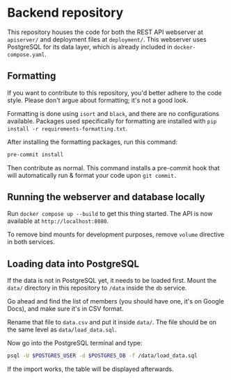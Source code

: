 # Backend repository

This repository houses the code for both the REST API webserver at `apiserver/` and deployment files at `deployment/`. This webserver uses PostgreSQL for its data layer, which is already included in `docker-compose.yaml`.

## Formatting

If you want to contribute to this repository, you'd better adhere to the code style. Please don't argue about formatting; it's not a good look.

Formatting is done using `isort` and `black`, and there are no configurations available. Packages used specifically for formatting are installed with `pip install -r requirements-formatting.txt`.

After installing the formatting packages, run this command:

```bash
pre-commit install
```

Then contribute as normal. This command installs a pre-commit hook that will automatically run & format your code upon `git commit.`

## Running the webserver and database locally

Run `docker compose up --build` to get this thing started. The API is now available at `http://localhost:8080`.

To remove bind mounts for development purposes, remove `volume` directive in both services.

## Loading data into PostgreSQL

If the data is not in PostgreSQL yet, it needs to be loaded first. Mount the `data/` directory in this repository to `/data` inside the `db` service.

Go ahead and find the list of members (you should have one, it's on Google Docs), and make sure it's in CSV format.

Rename that file to `data.csv` and put it inside `data/`. The file should be on the same level as `data/load_data.sql`.

Now go into the PostgreSQL terminal and type:

```bash
psql -U $POSTGRES_USER -d $POSTGRES_DB -f /data/load_data.sql
```

If the import works, the table will be displayed afterwards.
